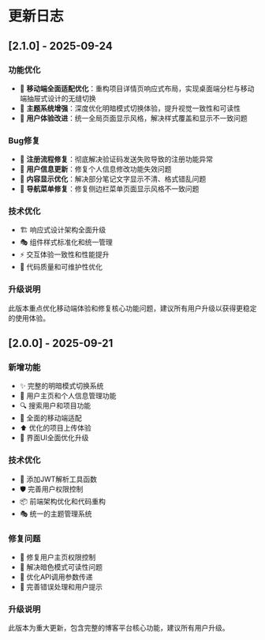 # 更新日志

## [2.1.0] - 2025-09-24

### 功能优化
- 📱 **移动端全面适配优化**：重构项目详情页响应式布局，实现桌面端分栏与移动端抽屉式设计的无缝切换
- 🎨 **主题系统增强**：深度优化明暗模式切换体验，提升视觉一致性和可读性
- 👥 **用户体验改进**：统一全局页面显示风格，解决样式覆盖和显示不一致问题

### Bug修复
- 🔐 **注册流程修复**：彻底解决验证码发送失败导致的注册功能异常
- 👤 **用户信息更新**：修复个人信息修改功能失效问题
- 📝 **内容显示优化**：解决部分笔记文字显示不清、格式错乱问题  
- 🧭 **导航菜单修复**：修复侧边栏菜单页面显示风格不一致问题

### 技术优化
- 🏗️ 响应式设计架构全面升级
- 🎭 组件样式标准化和统一管理
- ⚡ 交互体验一致性和性能提升
- 🔧 代码质量和可维护性优化

### 升级说明
此版本重点优化移动端体验和修复核心功能问题，建议所有用户升级以获得更稳定的使用体验。

## [2.0.0] - 2025-09-21

### 新增功能
- ✨ 完整的明暗模式切换系统
- 👤 用户主页和个人信息管理功能
- 🔍 搜索用户和项目功能
- 📱 全面的移动端适配
- ⬆️ 优化的项目上传体验
- 🎨 界面UI全面优化升级

### 技术优化
- 🔧 添加JWT解析工具函数
- 🛡️ 完善用户权限控制
- 📦 前端架构优化和代码重构
- 🎭 统一的主题管理系统

### 修复问题
- 🐛 修复用户主页权限控制
- 🎯 解决暗色模式可读性问题
- 🔗 优化API调用参数传递
- 📝 完善错误处理和用户提示

### 升级说明
此版本为重大更新，包含完整的博客平台核心功能，建议所有用户升级。